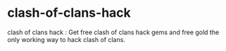 # clash-of-clans-hack
clash of clans hack : Get free clash of clans hack gems and free gold the only working way to hack clash of clans.
